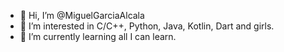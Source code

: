 - 👋 Hi, I’m @MiguelGarciaAlcala
- 👀 I’m interested in C/C++, Python, Java, Kotlin, Dart and girls.
- 🌱 I’m currently learning all I can learn.

<!---
MiguelGarciaAlcala/MiguelGarciaAlcala is a ✨ special ✨ repository because its `README.md` (this file) appears on your GitHub profile.
You can click the Preview link to take a look at your changes.
--->
